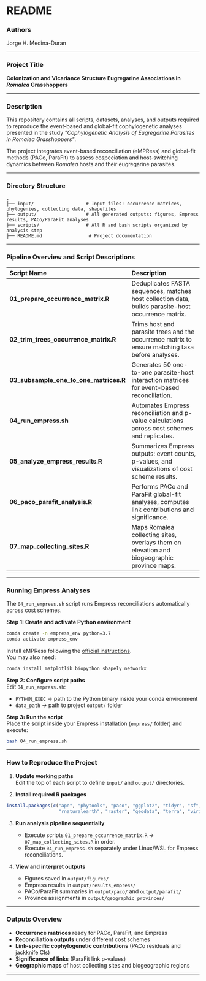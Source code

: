 # README

### **Authors**  
Jorge H. Medina-Duran

---

### **Project Title**  
**Colonization and Vicariance Structure Eugregarine Associations in *Romalea* Grasshoppers**

---

### **Description**  
This repository contains all scripts, datasets, analyses, and outputs required to reproduce the event-based and global-fit cophylogenetic analyses presented in the study *"Cophylogenetic Analysis of Eugregarine Parasites in Romalea Grasshoppers"*.  

The project integrates event-based reconciliation (eMPRess) and global-fit methods (PACo, ParaFit) to assess cospeciation and host-switching dynamics between *Romalea* hosts and their eugregarine parasites.

---

### **Directory Structure**
```
.
├── input/                   # Input files: occurrence matrices, phylogenies, collecting data, shapefiles
├── output/                  # All generated outputs: figures, Empress results, PACo/ParaFit analyses
├── scripts/                 # All R and bash scripts organized by analysis step
├── README.md                 # Project documentation
```

---

### **Pipeline Overview and Script Descriptions**

| Script Name                   | Description |
|:-------------------------------|:------------|
| **01_prepare_occurrence_matrix.R** | Deduplicates FASTA sequences, matches host collection data, builds parasite-host occurrence matrix. |
| **02_trim_trees_occurrence_matrix.R** | Trims host and parasite trees and the occurrence matrix to ensure matching taxa before analyses. |
| **03_subsample_one_to_one_matrices.R** | Generates 50 one-to-one parasite-host interaction matrices for event-based reconciliation. |
| **04_run_empress.sh**         | Automates Empress reconciliation and p-value calculations across cost schemes and replicates. |
| **05_analyze_empress_results.R** | Summarizes Empress outputs: event counts, p-values, and visualizations of cost scheme results. |
| **06_paco_parafit_analysis.R** | Performs PACo and ParaFit global-fit analyses, computes link contributions and significance. |
| **07_map_collecting_sites.R** | Maps Romalea collecting sites, overlays them on elevation and biogeographic province maps. |

---

### **Running Empress Analyses**

The `04_run_empress.sh` script runs Empress reconciliations automatically across cost schemes.  

**Step 1: Create and activate Python environment**
```bash
conda create -n empress_env python=3.7
conda activate empress_env
```
Install eMPRess following the [official instructions](https://github.com/ssantichaivekin/empress/wiki/Install-Empress-with-Command-Line-Interface-for-Development).  
You may also need:

```bash
conda install matplotlib biopython shapely networkx
```

**Step 2: Configure script paths**  
Edit `04_run_empress.sh`:
- `PYTHON_EXEC` → path to the Python binary inside your conda environment
- `data_path` → path to project `output/` folder

**Step 3: Run the script**  
Place the script inside your Empress installation (`empress/` folder) and execute:
```bash
bash 04_run_empress.sh
```

---

### **How to Reproduce the Project**

1. **Update working paths**  
   Edit the top of each script to define `input/` and `output/` directories.

2. **Install required R packages**
```r
install.packages(c("ape", "phytools", "paco", "ggplot2", "tidyr", "sf", 
                   "rnaturalearth", "raster", "geodata", "terra", "viridis"))
```

3. **Run analysis pipeline sequentially**  
   - Execute scripts `01_prepare_occurrence_matrix.R` → `07_map_collecting_sites.R` in order.
   - Execute `04_run_empress.sh` separately under Linux/WSL for Empress reconciliations.

4. **View and interpret outputs**  
   - Figures saved in `output/figures/`
   - Empress results in `output/results_empress/`
   - PACo/ParaFit summaries in `output/paco/` and `output/parafit/`
   - Province assignments in `output/geographic_provinces/`

---

### **Outputs Overview**

- **Occurrence matrices** ready for PACo, ParaFit, and Empress
- **Reconciliation outputs** under different cost schemes
- **Link-specific cophylogenetic contributions** (PACo residuals and jackknife CIs)
- **Significance of links** (ParaFit link p-values)
- **Geographic maps** of host collecting sites and biogeographic regions

---

